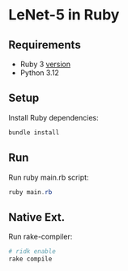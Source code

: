 # LeNet-5 in Ruby

## Requirements

- Ruby 3 [version](.ruby-version)
- Python 3.12

## Setup

Install Ruby dependencies:

```powershell
bundle install
```

## Run

Run ruby main.rb script:

```powershell
ruby main.rb
```

## Native Ext.

Run rake-compiler:

```powershell
# ridk enable
rake compile
```
